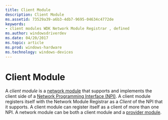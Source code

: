 ```yaml
---
title: Client Module
description: Client Module
ms.assetid: 73529a39-a6b3-4db7-9695-04634c4772de
keywords:
- client modules WDK Network Module Registrar , defined
ms.author: windowsdriverdev
ms.date: 04/20/2017
ms.topic: article
ms.prod: windows-hardware
ms.technology: windows-devices
---
```


# Client Module


A *client module* is a [network module](network-module.md) that supports and implements the client side of a [Network Programming Interface (NPI)](network-programming-interface.md). A client module registers itself with the Network Module Registrar as a *Client* of the NPI that it supports. A client module can register itself as a client of more than one NPI. A network module can be both a client module and a [provider module](provider-module.md).

 

 





